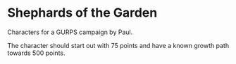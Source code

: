 # Shephards of the Garden
Characters for a GURPS campaign by Paul.

The character should start out with 75 points and have a known growth path towards 500 points.

